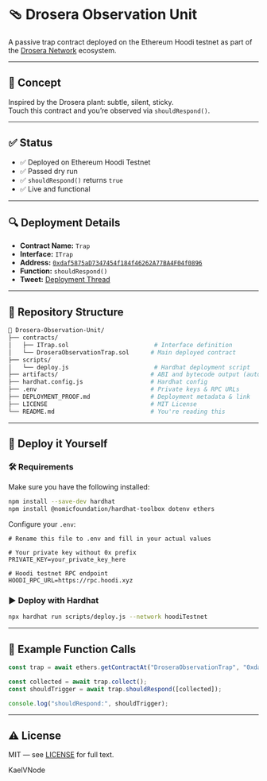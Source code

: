 # 🩴 Drosera Observation Unit

A passive trap contract deployed on the Ethereum Hoodi testnet as part of the [Drosera Network](https://x.com/DroseraNetwork) ecosystem.

---

## 🧠 Concept

Inspired by the Drosera plant: subtle, silent, sticky.\
Touch this contract and you’re observed via `shouldRespond()`.

---

## ✅ Status

- ✅ Deployed on Ethereum Hoodi Testnet
- ✅ Passed dry run
- ✅ `shouldRespond()` returns `true`
- ✅ Live and functional

---

## 🔍 Deployment Details

- **Contract Name:** `Trap`
- **Interface:** `ITrap`
- **Address:** [`0xdaf5875aD7347454f184f46262A77BA4F04f0896`](https://hoodi.etherscan.io/address/0xdaf5875aD7347454f184f46262A77BA4F04f0896)
- **Function:** `shouldRespond()`
- **Tweet:** [Deployment Thread](https://x.com/Kaelvin21/status/1945041032397123894)

---

## 📂 Repository Structure

```bash
📁 Drosera-Observation-Unit/
├── contracts/
│   ├── ITrap.sol                        # Interface definition
│   └── DroseraObservationTrap.sol      # Main deployed contract
├── scripts/
│   └── deploy.js                        # Hardhat deployment script
├── artifacts/                          # ABI and bytecode output (autogenerated)
├── hardhat.config.js                   # Hardhat config
├── .env                                # Private keys & RPC URLs
├── DEPLOYMENT_PROOF.md                 # Deployment metadata & link
├── LICENSE                             # MIT License
└── README.md                           # You're reading this
```

---

## 🚀 Deploy it Yourself

### 🛠️ Requirements

Make sure you have the following installed:

```bash
npm install --save-dev hardhat
npm install @nomicfoundation/hardhat-toolbox dotenv ethers
```

Configure your `.env`:

```env
# Rename this file to .env and fill in your actual values

# Your private key without 0x prefix
PRIVATE_KEY=your_private_key_here

# Hoodi testnet RPC endpoint
HOODI_RPC_URL=https://rpc.hoodi.xyz

```

### ▶️ Deploy with Hardhat

```bash
npx hardhat run scripts/deploy.js --network hoodiTestnet
```

---

## 🧪 Example Function Calls

```js
const trap = await ethers.getContractAt("DroseraObservationTrap", "0xdaf5875aD7347454f184f46262A77BA4F04f0896");

const collected = await trap.collect();
const shouldTrigger = await trap.shouldRespond([collected]);

console.log("shouldRespond:", shouldTrigger);
```

---

## ⚠️ License

MIT — see [LICENSE](LICENSE) for full text.

KaelVNode
